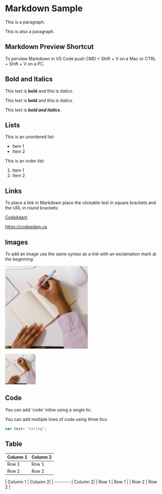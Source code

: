 
# Markdown Sample

This is a paragraph.

This is also a paragraph.

## Markdown Preview Shortcut

To perview Markdown in VS Code push CMD + Shift + V on a Mac or CTRL + Shift + V on a PC.

## Bold and Italics

This text is **bold** and this is *italics*.

This text is __bold__ and this is _italics_.

This text is **_bold and italics_**.

## Lists

This is an unordered list:

- Item 1
- Item 2

This is an order list:

1. Item 1
2. Item 2

## Links

To place a link in Markdown place the clickable test in square brackets and the URL in round brackets:

[CodeAdam](https://codeadam.ca)

https://codeadam.ca

## Images

To add an image use the same syntax as a link with an exclamation mark at the beginning:

![Note book](4.png)

<img src="4.png" width="100" />


## Code

You can add 'code' inline using a single tic.

You can add multiple lines of code using three tics:

```javascript
var test= "string";
```

## Table

Column 1 | Column 2
-- | --
Row 1      | Row 1
Row 2      | Row 2

| Column 1 | Column 2|
| -------- | Column 2|
| Row 1    | Row 1   |
| Row 2    | Row 2   |
